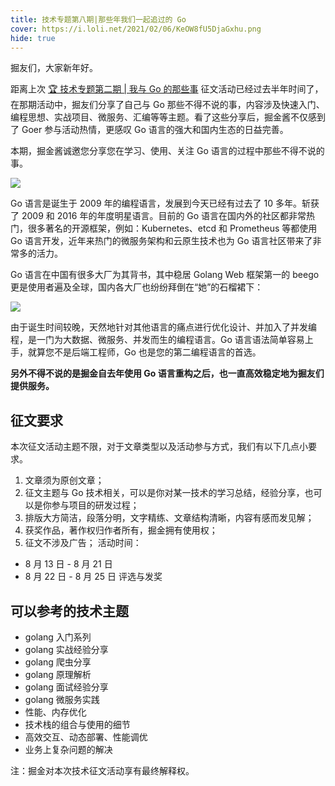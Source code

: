 ```yaml
---
title: 技术专题第八期|那些年我们一起追过的 Go
cover: https://i.loli.net/2021/02/06/KeOW8fU5DjaGxhu.png
hide: true
---
```


掘友们，大家新年好。

距离上次 [🏆 技术专题第二期 | 我与 Go 的那些事](https://juejin.cn/post/6859784103621820429) 征文活动已经过去半年时间了，在那期活动中，掘友们分享了自己与 Go 那些不得不说的事，内容涉及快速入门、编程思想、实战项目、微服务、汇编等等主题。看了这些分享后，掘金酱不仅感到了 Goer 参与活动热情，更感叹 Go 语言的强大和国内生态的日益完善。

本期，掘金酱诚邀您分享您在学习、使用、关注 Go 语言的过程中那些不得不说的事。

![](https://i.loli.net/2021/02/06/Lk8KlTboYjF7Rdv.png)

Go 语言是诞生于 2009 年的编程语言，发展到今天已经有过去了 10 多年。斩获了 2009 和 2016 年的年度明星语言。目前的 Go 语言在国内外的社区都非常热门，很多著名的开源框架，例如：Kubernetes、etcd 和 Prometheus 等都使用 Go 语言开发，近年来热门的微服务架构和云原生技术也为 Go 语言社区带来了非常多的活力。

Go 语言在中国有很多大厂为其背书，其中稳居 Golang Web 框架第一的 beego 更是使用者遍及全球，国内各大厂也纷纷拜倒在“她”的石榴裙下：

![](https://i.loli.net/2021/02/06/sNJpjtoTdvMxVZG.png)

由于诞生时间较晚，天然地针对其他语言的痛点进行优化设计、并加入了并发编程，是一门为大数据、微服务、并发而生的编程语言。Go 语言语法简单容易上手，就算您不是后端工程师，Go 也是您的第二编程语言的首选。

**另外不得不说的是掘金自去年使用 Go 语言重构之后，也一直高效稳定地为掘友们提供服务。**

## 征文要求

本次征文活动主题不限，对于文章类型以及活动参与方式，我们有以下几点小要求。

1. 文章须为原创文章；
2. 征文主题与 Go 技术相关，可以是你对某一技术的学习总结，经验分享，也可以是你参与项目的研发过程；
3. 排版大方简洁，段落分明，文字精练、文章结构清晰，内容有感而发见解；
4. 获奖作品，著作权归作者所有，掘金拥有使用权；
5. 征文不涉及广告；
   活动时间：

- 8 月 13 日 - 8 月 21 日
- 8 月 22 日 - 8 月 25 日 评选与发奖

## 可以参考的技术主题

- golang 入门系列
- golang 实战经验分享
- golang 爬虫分享
- golang 原理解析
- golang 面试经验分享
- golang 微服务实践
- 性能、内存优化
- 技术栈的组合与使用的细节
- 高效交互、动态部署、性能调优
- 业务上复杂问题的解决

注：掘金对本次技术征文活动享有最终解释权。
